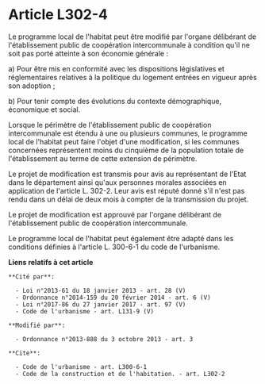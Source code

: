 # Article L302-4

Le programme local de l'habitat peut être modifié par l'organe délibérant de l'établissement public de coopération
intercommunale à condition qu'il ne soit pas porté atteinte à son économie générale : 

a) Pour être mis en conformité avec les dispositions législatives et réglementaires relatives à la politique du logement
entrées en vigueur après son adoption ; 

b) Pour tenir compte des évolutions du contexte démographique, économique et social. 

Lorsque le périmètre de l'établissement public de coopération intercommunale est étendu à une ou plusieurs communes, le
programme local de l'habitat peut faire l'objet d'une modification, si les communes concernées représentent moins du
cinquième de la population totale de l'établissement au terme de cette extension de périmètre. 

Le projet de modification est transmis pour avis au représentant de l'Etat dans le département ainsi qu'aux personnes morales
associées en application de l'article L. 302-2. Leur avis est réputé donné s'il n'est pas rendu dans un délai de deux mois à
compter de la transmission du projet. 

Le projet de modification est approuvé par l'organe délibérant de l'établissement public de coopération intercommunale. 

Le programme local de l'habitat peut également être adapté dans les conditions définies à l'article L. 300-6-1 du code de
l'urbanisme.

**Liens relatifs à cet article**

	**Cité par**:

	  - Loi n°2013-61 du 18 janvier 2013 - art. 28 (V)
	  - Ordonnance n°2014-159 du 20 février 2014 - art. 6 (V)
	  - Loi n°2017-86 du 27 janvier 2017 - art. 97 (V)
	  - Code de l'urbanisme - art. L131-9 (V)

	**Modifié par**:

	  - Ordonnance n°2013-888 du 3 octobre 2013 - art. 3

	**Cite**:

	  - Code de l'urbanisme - art. L300-6-1
	  - Code de la construction et de l'habitation. - art. L302-2
